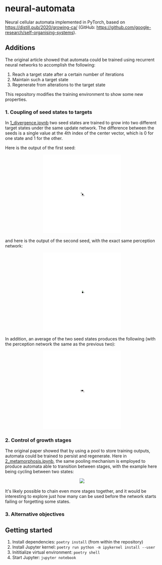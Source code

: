 # neural-automata

Neural cellular automata implemented in PyTorch, based on https://distill.pub/2020/growing-ca/ (GitHub: https://github.com/google-research/self-organising-systems).

## Additions

The original article showed that automata could be trained using recurrent neural networks to accomplish the following:

1. Reach a target state after a certain number of iterations
2. Maintain such a target state
3. Regenerate from alterations to the target state

This repository modifies the training environment to show some new properties.

### 1. Coupling of seed states to targets

In [1_divergence.ipynb](https://github.com/kevinhu/neural-automata/blob/master/notebooks/1_divergence.ipynb) two seed states are trained to grow into two different target states under the same update network. The difference between the seeds is a single value at the 4th index of the center vector, which is 0 for one state and 1 for the other.

Here is the output of the first seed:

<p align="center">
  <img src="https://github.com/kevinhu/neural-automata/blob/master/videos/divergence_seed_1_colors.gif">
</p>

and here is the output of the second seed, with the exact same perception network:

<p align="center">
  <img src="https://github.com/kevinhu/neural-automata/blob/master/videos/divergence_seed_2_colors.gif">
</p>

In addition, an average of the two seed states produces the following (with the perception network the same as the previous two):

<p align="center">
  <img src="https://github.com/kevinhu/neural-automata/blob/master/videos/divergence_seed_mix_colors.gif">
</p>

### 2. Control of growth stages

The original paper showed that by using a pool to store training outputs, automata could be trained to persist and regenerate. Here in [2_metamorphosis.ipynb](https://github.com/kevinhu/neural-automata/blob/master/notebooks/2_metamorphosis.ipynb), the same pooling mechanism is employed to produce automata able to transition between stages, with the example here being cycling between two states:

<p align="center">
  <img src="https://github.com/kevinhu/neural-automata/blob/master/videos/metamorphosis_colors.gif">
</p>

It's likely possible to chain even more stages together, and it would be interesting to explore just how many can be used before the network starts failing or forgetting some states.

### 3. Alternative objectives

## Getting started

1. Install dependencies: `poetry install` (from within the repository)
2. Install Jupyter kernel: `poetry run python -m ipykernel install --user`
2. Inititialize virtual environment: `poetry shell`
3. Start Jupyter: `jupyter notebook`

